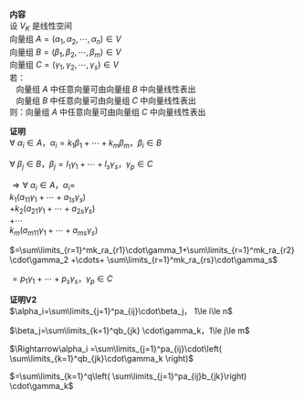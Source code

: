 **内容**  
设 $V_K$ 是线性空间  
向量组 $A=(\alpha_1,\alpha_2,\cdots,\alpha_n)\in V$  
向量组 $B=(\beta_1,\beta_2,\cdots,\beta_m)\in V$  
向量组 $C=(\gamma_1,\gamma_2,\cdots,\gamma_s)\in V$  
若：  
$\enspace$ 向量组 $A$ 中任意向量可由向量组 $B$ 中向量线性表出  
$\enspace$ 向量组 $B$ 中任意向量可由向量组 $C$ 中向量线性表出  
则：向量组 $A$ 中任意向量可由向量组 $C$ 中向量线性表出  
  
**证明**  
$\forall\ \alpha_i\in A，\alpha_i=k_1\beta_1+\cdots+k_m\beta_m，\beta_i\in B$  
  
$\forall\ \beta_j\in B，\beta_j=l_1\gamma_1+\cdots+l_s\gamma_s，\gamma_p\in C$  
  
$\Rightarrow\forall\ \alpha_i\in A，\alpha_i=$  
$k_1(a_{11}\gamma_1+\cdots+a_{1s}\gamma_s)$  
$+k_2(a_{21}\gamma_1+\cdots+a_{2s}\gamma_s)$  
$+\cdots$  
$k_m(a_{m11}\gamma_1+\cdots+a_{ms}\gamma_s)$  
  
$=\sum\limits_{r=1}^mk_ra_{r1}\cdot\gamma_1+\sum\limits_{r=1}^mk_ra_{r2}\cdot\gamma_2  
+\cdots+  
\sum\limits_{r=1}^mk_ra_{rs}\cdot\gamma_s$  
  
$=p_1\gamma_1+\cdots+p_s\gamma_s，\gamma_p\in C$  
  
**证明V2**  
$\alpha_i=\sum\limits_{j=1}^pa_{ij}\cdot\beta_j，  
1\le i\le n$  
  
$\beta_j=\sum\limits_{k=1}^qb_{jk}  
\cdot\gamma_k，1\le j\le m$  
  
  
$\Rightarrow\alpha_i  
=\sum\limits_{j=1}^pa_{ij}\cdot\left(  
\sum\limits_{k=1}^qb_{jk}\cdot\gamma_k  
\right)$  
  
$=\sum\limits_{k=1}^q\left(  
\sum\limits_{j=1}^pa_{ij}b_{jk}\right)  
\cdot\gamma_k$  
